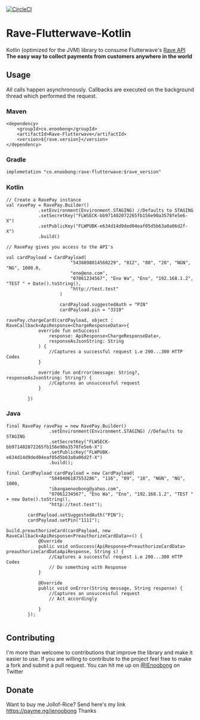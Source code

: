 [![CircleCI](https://circleci.com/gh/IEnoobong/rave-flutterwave/tree/master.svg?style=svg&circle-token=bf3c59fc49a5438c0c09665e65451dc225ab371f)](https://circleci.com/gh/IEnoobong/rave-flutterwave/tree/master)

# Rave-Flutterwave-Kotlin

Kotlin (optimized for the JVM) library to consume Flutterwave's [Rave API](https://ravepay.co/api-documentation) **The easy way to 
collect payments from customers anywhere in the world**

## Usage

All calls happen asynchronously. Callbacks are executed on the background thread which performed the request.

### Maven
```
<dependency>
    <groupId>co.enoobong</groupId>
    <artifactId>Rave-Flutterwave</artifactId>
    <version>${rave.version}</version>
</dependency>
```

### Gradle
```markdown
implemetation "co.enoobong:rave-flutterwave:$rave_version"
```

### Kotlin
```
// Create a RavePay instance
val ravePay = RavePay.Builder()
            .setEnvironment(Environment.STAGING) //Defaults to STAGING
            .setSecretKey("FLWSECK-bb971402072265fb156e90a3578fe5e6-X")
            .setPublicKey("FLWPUBK-e634d14d9ded04eaf05d5b63a0a06d2f-X")
            .build()
            
// RavePay gives you access to the API's
            
val cardPayload = CardPayload(
                        "5438898014560229", "812", "08", "20", "NGN", "NG", 1000.0,
                        "eno@eno.com",
                        "07061234567", "Eno Wa", "Eno", "192.168.1.2", "TEST " + Date().toString(),
                        "http://test.test"
                    )
                    
                    cardPayload.suggestedAuth = "PIN"
                    cardPayload.pin = "3310"
            
ravePay.chargeCard(cardPayload, object : RaveCallback<ApiResponse<ChargeResponseData>>{
            override fun onSuccess(
                response: ApiResponse<ChargeResponseData>,
                responseAsJsonString: String
            ) {
                //Captures a successful request i.e 200...300 HTTP Codes
            }

            override fun onError(message: String?, responseAsJsonString: String?) {
                //Captures an unsuccessful request
            }

        })            

```

### Java

```
final RavePay ravePay = new RavePay.Builder()
                .setEnvironment(Environment.STAGING) //Defaults to STAGING
                .setSecretKey("FLWSECK-bb971402072265fb156e90a3578fe5e6-X")
                .setPublicKey("FLWPUBK-e634d14d9ded04eaf05d5b63a0a06d2f-X")
                .build();
                
final CardPayload cardPayload = new CardPayload(
                "5840406187553286", "116", "09", "18", "NGN", "NG", 1000,
                "ibangaenoobong@yahoo.com",
                "07061234567", "Eno Wa", "Eno", "192.168.1.2", "TEST " + new Date().toString(),
                "http://test.test");
                
        cardPayload.setSuggestedAuth("PIN");
        cardPayload.setPin("1111");                

build.preauthorizeCard(cardPayload, new RaveCallback<ApiResponse<PreauthorizeCardData>>() {
            @Override
            public void onSuccess(ApiResponse<PreauthorizeCardData> preauthorizeCardDataApiResponse, String s) {
                //Captures a successful request i.e 200...300 HTTP Codes
                // Do something with Response
            }

            @Override
            public void onError(String message, String response) {
                //Captures an unsuccessful request
                // Act accordingly 

            }
        });                
                
```

## Contributing


I'm more than welcome to contributions that improve the library and make it easier to use.
If you are willing to contribute to the project feel free to make a fork and submit a pull request. 
You can hit me up on [@IEnoobong](http://twitter.com/IEnoobong) on Twitter

## Donate

Want to buy me Jollof-Rice? Send here's my link https://payme.ng/ienoobong Thanks
